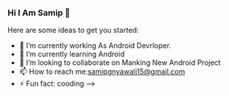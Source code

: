 ### Hi I Am Samip 👋

Here are some ideas to get you started:

- 🔭 I’m currently working As Android Devrloper.
- 🌱 I’m currently learning  Android
- 👯 I’m looking to collaborate on Manking New Android Project
- 📫 How to reach me:samipgnyawali15@gmail.com
- ⚡ Fun fact: cooding
-->
